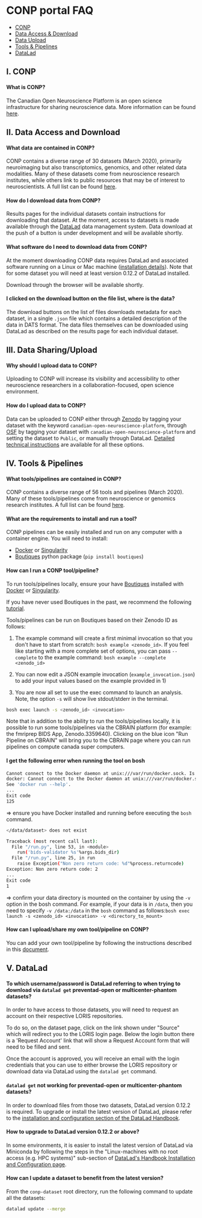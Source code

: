 # CONP portal FAQ

- [CONP](#conp)
- [Data Access & Download](#data-download)
- [Data Upload](#data-upload)
- [Tools & Pipelines](#tools)
- [DataLad](#datalad) 

## <a name="conp"></a>I. CONP

#### **What is CONP?**

The Canadian Open Neuroscience Platform is an open science infrastructure for sharing neuroscience data.  More information can be found [here](https://conp.ca).

## <a name="data-download"></a>II. Data Access and Download

#### **What data are contained in CONP?**

CONP contains a diverse range of 30 datasets (March 2020), primarily neuroimaging but also transcriptomics, genomics, and other related data modalities.  Many of these datasets come from neuroscience research institutes, while others link to public resources that may be of interest to neuroscientists. A full list can be found [here](https://portal.conp.ca/search).

#### **How do I download data from CONP?**

Results pages for the individual datasets contain instructions for downloading that dataset.  At the moment, access to datasets is made available through the [DataLad](https://www.datalad.org) data management system.  Data download at the push of a button is under development and will be available shortly.

#### **What software do I need to download data from CONP?**

At the moment downloading CONP data requires DataLad and associated software running on a Linux or Mac machine ([installation details](http://handbook.datalad.org/en/latest/intro/installation.html#install)). Note that for some dataset you will need at least version 0.12.2 of DataLad installed. 

Download through the browser will be available shortly.

#### **I clicked on the download button on the file list, where is the data?**

The download buttons on the list of files downloads metadata for each dataset, in a single `.json` file which contains a detailed description of the data in DATS format.  The data files themselves can be downloaded using DataLad as described on the results page for each individual dataset.

## <a name="data-upload"></a>III. Data Sharing/Upload

#### **Why should I upload data to CONP?**

Uploading to CONP will increase its visibility and accessibility to other neuroscience researchers in a collaboration-focused, open science environment. 

#### **How do I upload data to CONP?**

Data can be uploaded to CONP either through [Zenodo](https://zenodo.org) by tagging your dataset with the keyword `canadian-open-neuroscience-platform`, through [OSF](https://osf.io) by tagging your dataset with `canadian-open-neuroscience-platform` and setting the dataset to `Public`, or manually through DataLad.  [Detailed technical instructions](https://github.com/CONP-PCNO/conp-documentation/blob/master/datalad_dataset_addition_procedure.md) are available for all these options.

## <a name="tools"></a>IV. Tools & Pipelines

#### **What tools/pipelines are contained in CONP?**

CONP contains a diverse range of 56 tools and pipelines (March 2020).  Many of these tools/pipelines come from neuroscience or genomics research institutes. A full list can be found [here](https://portal.conp.ca/pipelines).

#### **What are the requirements to install and run a tool?**

CONP pipelines can be easily installed and run on any computer with a container engine. You will need to install:

- [Docker](https://www.docker.com/) or [Singularity](https://singularity.lbl.gov/) 
- [Boutiques](https://pypi.org/project/boutiques/) python package (`pip install boutiques`)

#### **How can I run a CONP tool/pipeline?**

To run tools/pipelines locally, ensure your have [Boutiques](https://pypi.org/project/boutiques/) installed with [Docker](https://www.docker.com/) or [Singularity](https://singularity.lbl.gov/).

If you have never used Boutiques in the past, we recommend the following [tutorial](https://nbviewer.jupyter.org/github/boutiques/tutorial/blob/master/notebooks/boutiques-tutorial.ipynb#reusing_tools).

Tools/pipelines can be run on Boutiques based on their Zenodo ID as follows:

1) The example command will create a first minimal invocation so that you don't have to start from scratch: `bosh example <zenodo_id>`. If you feel like starting with a more complete set of options, you can pass `--complete` to the example command: `bosh example --complete <zenodo_id>`

2) You can now edit a JSON example invocation (`example_invocation.json`) to add your input values based on the example provided in 1)


3) You are now all set to use the exec command to launch an analysis. Note, the option `-s` will show live stdout/stderr in the terminal.

```bash
bosh exec launch -s <zenodo_id> <invocation>
```

Note that in addition to the ability to run the tools/pipelines locally, it is possible to run some tools/pipelines via the CBRAIN platform (for example: the fmriprep BIDS App, Zenodo.3359640). Clicking on the blue icon "Run Pipeline on CBRAIN" will bring you to the CBRAIN page where you can run pipelines on compute canada super computers.

#### **I get the following error when running the tool on bosh**

```bash
Cannot connect to the Docker daemon at unix:///var/run/docker.sock. Is the docker daemon running?
docker: Cannot connect to the Docker daemon at unix:///var/run/docker.sock. Is the docker daemon running?.
See 'docker run --help'.
...
Exit code
125
```

=> ensure you have Docker installed and running before executing the `bosh` command.


```bash
</data/dataset> does not exist

Traceback (most recent call last):
  File "/run.py", line 53, in <module>
    run('bids-validator %s'%args.bids_dir)
  File "/run.py", line 25, in run
    raise Exception("Non zero return code: %d"%process.returncode)
Exception: Non zero return code: 2
...
Exit code
1
```

=> confirm your data directory is mounted on the container by using the `-v` option in the bosh command. For example, if your data is in `/data`, then you need to specify `-v /data:/data` in the `bosh` command as follows:`bosh exec launch -s <zenodo_id> <invocation> -v <directory_to_mount>`

#### **How can I upload/share my own tool/pipeline on CONP?**

You can add your own tool/pipeline by following the instructions described in this [document](https://nbviewer.jupyter.org/github/boutiques/tutorial/blob/master/notebooks/boutiques-tutorial.ipynb#publishing_tools).

## <a name="datalad"></a>V. DataLad

#### **To which username/password is DataLad referring to when trying to download via `datalad get` preventad-open or multicenter-phantom datasets?**

In order to have access to those datasets, you will need to request an account on their respective LORIS repositories. 

To do so, on the dataset page, click on the link shown under "Source" which will redirect you to the LORIS login page. Below the login button there is a 'Request Account' link that will show a Request Account form that will need to be filled and sent. 

Once the account is approved, you will receive an email with the login credentials that you can use to either browse the LORIS repository or download data via DataLad using the `datalad get` command.

#### **`datalad get` not working for preventad-open or multicenter-phantom datasets?**

In order to download files from those two datasets, DataLad version 0.12.2 is required. To upgrade or install the latest version of DataLad, please refer to the [installation and configuration section of the DataLad Handbook](http://handbook.datalad.org/en/latest/intro/installation.html#install). 

#### **How to upgrade to DataLad version 0.12.2 or above?**

In some environments, it is easier to install the latest version of DataLad via Miniconda by following the steps in the "Linux-machines with no root access (e.g. HPC systems)" sub-section of [DataLad's Handbook Installation and Configuration page](http://handbook.datalad.org/en/latest/intro/installation.html#install).

#### **How can I update a dataset to benefit from the latest version?**

From the `conp-dataset` root directory, run the following command to update all the datasets:

```bash
datalad update --merge 
```


